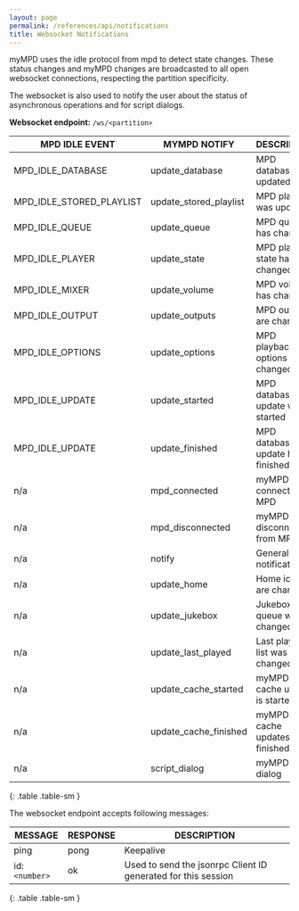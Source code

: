 ```yaml
---
layout: page
permalink: /references/api/notifications
title: Websocket Notifications
---
```


myMPD uses the idle protocol from mpd to detect state changes. These status changes and myMPD changes are broadcasted to all open websocket connections, respecting the partition specificity.

The websocket is also used to notify the user about the status of asynchronous operations and for script dialogs.

**Websocket endpoint:** `/ws/<partition>`

| MPD IDLE EVENT | MYMPD NOTIFY | DESCRIPTION |
|----------------|--------------| ----------- |
| MPD_IDLE_DATABASE | update_database | MPD database was updated |
| MPD_IDLE_STORED_PLAYLIST | update_stored_playlist | MPD playlist was updated |
| MPD_IDLE_QUEUE | update_queue | MPD queue has changed |
| MPD_IDLE_PLAYER | update_state | MPD player state has changed |
| MPD_IDLE_MIXER | update_volume | MPD volume has changed |
| MPD_IDLE_OUTPUT | update_outputs | MPD outputs are changed |
| MPD_IDLE_OPTIONS | update_options | MPD playback options are changed |
| MPD_IDLE_UPDATE | update_started | MPD database update was started |
| MPD_IDLE_UPDATE | update_finished | MPD database update has finished |
| n/a | mpd_connected | myMPD connected to MPD |
| n/a | mpd_disconnected | myMPD disconnected from MPD |
| n/a | notify | General notification |
| n/a | update_home | Home icons are changed |
| n/a | update_jukebox | Jukebox queue was changed |
| n/a | update_last_played | Last played list was changed |
| n/a | update_cache_started | myMPD cache update is started |
| n/a | update_cache_finished | myMPD cache updates has finished |
| n/a | script_dialog | myMPD script dialog |
{: .table .table-sm }

The websocket endpoint accepts following messages:

| MESSAGE | RESPONSE | DESCRIPTION |
| ------- | -------- | ----------- |
| ping | pong | Keepalive |
| id:`<number>` | ok | Used to send the jsonrpc Client ID generated for this session |
{: .table .table-sm }
